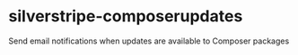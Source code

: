 silverstripe-composerupdates
============================

Send email notifications when updates are available to Composer packages
